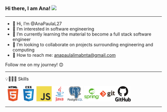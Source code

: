
### Hi there, I am Ana!  <img src="https://raw.githubusercontent.com/MartinHeinz/MartinHeinz/master/wave.gif" width="30px">
---
- 👋 Hi, I’m @AnaPaulaL27
- 👀 I’m interested in software engineering
- 🌱 I’m currently learning the material to become a full stack software engineer 
- 💞️ I’m looking to collaborate on projects surrounding engineering and computing
- 🚀 How to reach me: anapaulalimabnta@gmail.com

Follow me on my journey! 😊

---

💡🤸🏾‍♀️ Skills 

<img src ="https://github.com/devicons/devicon/blob/master/icons/html5/html5-original-wordmark.svg" alt="HTML logo" width ="50" height ="50"/><img src ="https://github.com/devicons/devicon/blob/master/icons/css3/css3-original-wordmark.svg" alt="Css logo" width ="50" height ="50"/><img src="https://github.com/devicons/devicon/blob/master/icons/javascript/javascript-original.svg" alt="Javascript logo" width ="50" height ="50"/><img src="https://github.com/devicons/devicon/blob/master/icons/java/java-original-wordmark.svg" alt="Java logo" width ="50" height ="50"/><img src="https://github.com/devicons/devicon/blob/master/icons/postgresql/postgresql-original-wordmark.svg" alt="Postgresql logo" width ="50" height ="50"/> <img src="https://github.com/devicons/devicon/blob/master/icons/spring/spring-original-wordmark.svg" alt="Spring logo" width ="50" height ="50"/><img src="https://github.com/devicons/devicon/blob/master/icons/git/git-original-wordmark.svg" alt="git logo" width ="50" height ="50"/><img src="https://github.com/devicons/devicon/blob/master/icons/github/github-original-wordmark.svg" alt="Github logo" width ="50" height ="50"/>

---
